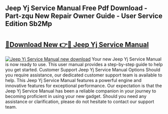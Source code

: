 ## Jeep Yj Service Manual Free Pdf Download - Part-zqu New Repair Owner Guide - User Service Edition Sb2Mp

# <h2><a href="http://bc14699.oget.top/?id=Jeep+Yj+Service+Manual">🔗Download New 👉🔴 Jeep Yj Service Manual</a></h2>

[![Jeep Yj Service Manual new download](https://i.imgur.com/5g1atiW.png)](http://bc14699.oget.top/?id=Jeep+Yj+Service+Manual)
Your new Jeep Yj Service Manual is now ready to use. This user manual provides a step-by-step guide to help you get started. Customer Support Jeep Yj Service Manual Options Should you require assistance, our dedicated customer support team is available to help. This Jeep Yj Service Manual features a powerful engine and innovative features for exceptional performance. Our expectation is that the Jeep Yj Service Manual has been a reliable companion in your journey to becoming proficient in using your new gadget. Should you need any assistance or clarification, please do not hesitate to contact our support team.
